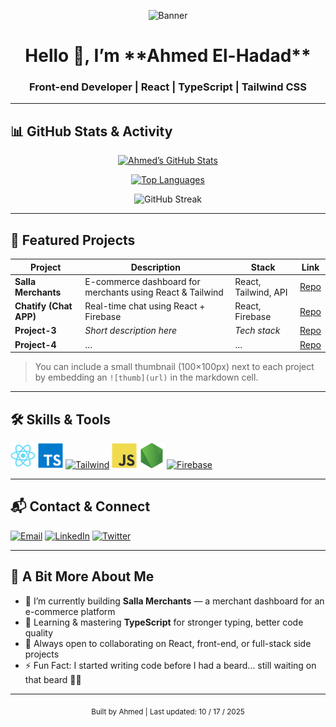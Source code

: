 <!-- ═══════════════ HEADER ═══════════════ -->
<p align="center">
  <img src="https://github.com/ahmed1ibrahim12/ahmed1ibrahim12/blob/main/Dark%20Blue%20Holographic%20Twitter%20Header.png?raw=true" alt="Banner" />
</p>

<h1 align="center">Hello 👋, I’m **Ahmed El-Hadad**</h1>
<h3 align="center">Front-end Developer | React | TypeScript | Tailwind CSS</h3>

---

## 📊 GitHub Stats & Activity

<p align="center">
  <!-- Dynamic cards from github-readme-stats -->
  <a href="https://github.com/ahmed1ibrahim12">
    <img alt="Ahmed’s GitHub Stats" src="https://github-readme-stats.vercel.app/api?username=ahmed1ibrahim12&show_icons=true&theme=radical" />
  </a>
</p>

<p align="center">
  <a href="https://github.com/ahmed1ibrahim12">
    <img alt="Top Languages" src="https://github-readme-stats.vercel.app/api/top-langs/?username=ahmed1ibrahim12&layout=compact&theme=radical" />
  </a>
</p>

<p align="center">
  <!-- Streak card -->
  <img alt="GitHub Streak" src="https://streak-stats.demolab.com?user=ahmed1ibrahim12&theme=radical" />
</p>

---

## 💼 Featured Projects

<!-- This section can be auto-generated via Action -->
| Project | Description | Stack | Link |
|---|---|---|---|
| **Salla Merchants** | E-commerce dashboard for merchants using React & Tailwind | React, Tailwind, API | [Repo](https://github.com/ahmed1ibrahim12/salla-merchants) |
| **Chatify (Chat APP)** | Real-time chat using React + Firebase | React, Firebase | [Repo](https://github.com/ahmed1ibrahim12/React-Chatify) |
| **Project-3** | _Short description here_ | _Tech stack_ | [Repo](#) |
| **Project-4** | … | … | [Repo](#) |

> You can include a small thumbnail (100×100px) next to each project by embedding an `![thumb](url)` in the markdown cell.

---

## 🛠️ Skills & Tools

<p align="left">
  <a href="https://reactjs.org/"><img src="https://raw.githubusercontent.com/devicons/devicon/master/icons/react/react-original.svg" alt="React" width="40" /></a>
  <a href="https://www.typescriptlang.org/"><img src="https://raw.githubusercontent.com/devicons/devicon/master/icons/typescript/typescript-original.svg" alt="TypeScript" width="40" /></a>
  <a href="https://tailwindcss.com/"><img src="https://www.vectorlogo.zone/logos/tailwindcss/tailwindcss-icon.svg" alt="Tailwind" width="40" /></a>
  <a href="https://developer.mozilla.org/js"><img src="https://raw.githubusercontent.com/devicons/devicon/master/icons/javascript/javascript-original.svg" alt="JS" width="40" /></a>
  <a href="https://nodejs.org/"><img src="https://raw.githubusercontent.com/devicons/devicon/master/icons/nodejs/nodejs-original.svg" alt="Node.js" width="40" /></a>
  <a href="https://firebase.google.com/"><img src="https://www.vectorlogo.zone/logos/firebase/firebase-icon.svg" alt="Firebase" width="40" /></a>
  <!-- add more as needed -->
</p>

---

## 📬 Contact & Connect

<p align="left">
  <a href="mailto:ahmed1ibahim12@gmail.com"><img src="https://img.shields.io/badge/Email-%20Contact-C14438?style=flat&logo=gmail&logoColor=white" alt="Email" /></a>
  <a href="https://www.linkedin.com/in/your-linkedin"><img src="https://img.shields.io/badge/LinkedIn-Connect-0A66C2?style=flat&logo=linkedin&logoColor=white" alt="LinkedIn" /></a>
  <a href="https://twitter.com/your_twitter"><img src="https://img.shields.io/badge/Twitter-Follow-1DA1F2?style=flat&logo=twitter&logoColor=white" alt="Twitter" /></a>
</p>

---

## 🎯 A Bit More About Me

- 🔭 I’m currently building **Salla Merchants** — a merchant dashboard for an e-commerce platform  
- 🌱 Learning & mastering **TypeScript** for stronger typing, better code quality  
- 🤝 Always open to collaborating on React, front-end, or full-stack side projects  
- ⚡ Fun Fact: I started writing code before I had a beard… still waiting on that beard 🧔🏻  

---

<p align="center">
  <sub>Built by Ahmed | Last updated: 10 / 17 / 2025 </sub>
</p>
